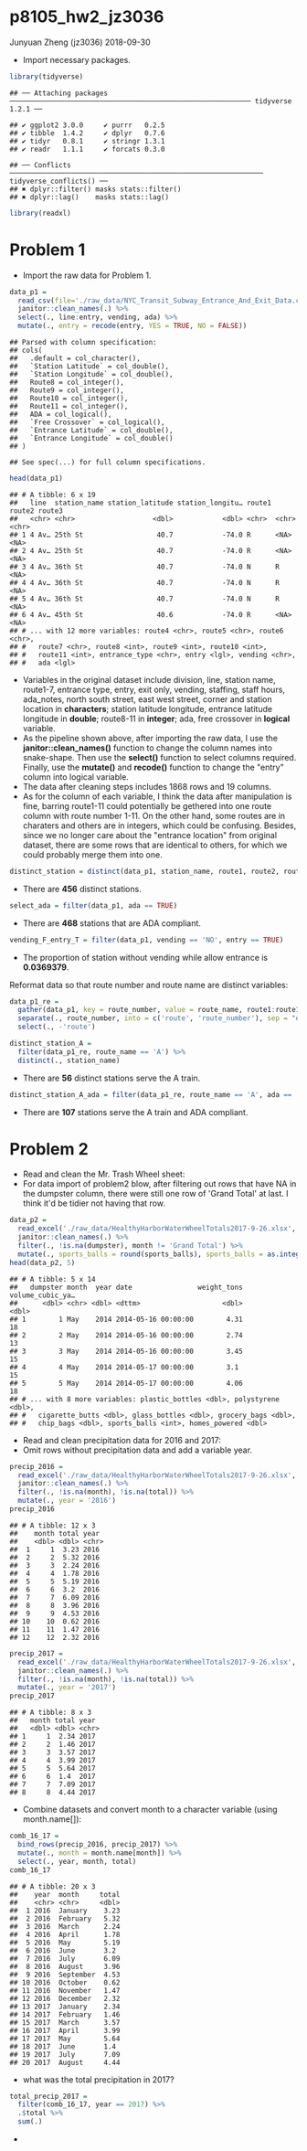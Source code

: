 p8105\_hw2\_jz3036
================
Junyuan Zheng (jz3036)
2018-09-30

-   Import necessary packages.

``` r
library(tidyverse)
```

    ## ── Attaching packages ─────────────────────────────────────────────────────────── tidyverse 1.2.1 ──

    ## ✔ ggplot2 3.0.0     ✔ purrr   0.2.5
    ## ✔ tibble  1.4.2     ✔ dplyr   0.7.6
    ## ✔ tidyr   0.8.1     ✔ stringr 1.3.1
    ## ✔ readr   1.1.1     ✔ forcats 0.3.0

    ## ── Conflicts ────────────────────────────────────────────────────────────── tidyverse_conflicts() ──
    ## ✖ dplyr::filter() masks stats::filter()
    ## ✖ dplyr::lag()    masks stats::lag()

``` r
library(readxl)
```

Problem 1
=========

-   Import the raw data for Problem 1.

``` r
data_p1 = 
  read_csv(file='./raw_data/NYC_Transit_Subway_Entrance_And_Exit_Data.csv') %>%
  janitor::clean_names(.) %>%
  select(., line:entry, vending, ada) %>%
  mutate(., entry = recode(entry, YES = TRUE, NO = FALSE))
```

    ## Parsed with column specification:
    ## cols(
    ##   .default = col_character(),
    ##   `Station Latitude` = col_double(),
    ##   `Station Longitude` = col_double(),
    ##   Route8 = col_integer(),
    ##   Route9 = col_integer(),
    ##   Route10 = col_integer(),
    ##   Route11 = col_integer(),
    ##   ADA = col_logical(),
    ##   `Free Crossover` = col_logical(),
    ##   `Entrance Latitude` = col_double(),
    ##   `Entrance Longitude` = col_double()
    ## )

    ## See spec(...) for full column specifications.

``` r
head(data_p1)
```

    ## # A tibble: 6 x 19
    ##   line  station_name station_latitude station_longitu… route1 route2 route3
    ##   <chr> <chr>                   <dbl>            <dbl> <chr>  <chr>  <chr> 
    ## 1 4 Av… 25th St                  40.7            -74.0 R      <NA>   <NA>  
    ## 2 4 Av… 25th St                  40.7            -74.0 R      <NA>   <NA>  
    ## 3 4 Av… 36th St                  40.7            -74.0 N      R      <NA>  
    ## 4 4 Av… 36th St                  40.7            -74.0 N      R      <NA>  
    ## 5 4 Av… 36th St                  40.7            -74.0 N      R      <NA>  
    ## 6 4 Av… 45th St                  40.6            -74.0 R      <NA>   <NA>  
    ## # ... with 12 more variables: route4 <chr>, route5 <chr>, route6 <chr>,
    ## #   route7 <chr>, route8 <int>, route9 <int>, route10 <int>,
    ## #   route11 <int>, entrance_type <chr>, entry <lgl>, vending <chr>,
    ## #   ada <lgl>

-   Variables in the original dataset include division, line, station name, route1-7, entrance type, entry, exit only, vending, staffing, staff hours, ada\_notes, north south street, east west street, corner and station location in **characters**; station latitude longitude, entrance latitude longitude in **double**; route8-11 in **integer**; ada, free crossover in **logical** variable.
-   As the pipeline shown above, after importing the raw data, I use the **janitor::clean\_names()** function to change the column names into snake-shape. Then use the **select()** function to select columns required. Finally, use the **mutate()** and **recode()** function to change the "entry" column into logical variable.
-   The data after cleaning steps includes 1868 rows and 19 columns.
-   As for the column of each variable, I think the data after manipulation is fine, barring route1-11 could potentially be gethered into one route column with route number 1-11. On the other hand, some routes are in charaters and others are in integers, which could be confusing. Besides, since we no longer care about the "entrance location" from original dataset, there are some rows that are identical to others, for which we could probably merge them into one.

``` r
distinct_station = distinct(data_p1, station_name, route1, route2, route3, route4, route5, route6, route7, route8, route9, route10, route11)
```

-   There are **456** distinct stations.

``` r
select_ada = filter(data_p1, ada == TRUE)
```

-   There are **468** stations that are ADA compliant.

``` r
vending_F_entry_T = filter(data_p1, vending == 'NO', entry == TRUE)
```

-   The proportion of station without vending while allow entrance is **0.0369379**.

Reformat data so that route number and route name are distinct variables:

``` r
data_p1_re = 
  gather(data_p1, key = route_number, value = route_name, route1:route11) %>%
  separate(., route_number, into = c('route', 'route_number'), sep = "e") %>%
  select(., -'route')
```

``` r
distinct_station_A =
  filter(data_p1_re, route_name == 'A') %>%
  distinct(., station_name)
```

-   There are **56** distinct stations serve the A train.

``` r
distinct_station_A_ada = filter(data_p1_re, route_name == 'A', ada == 'TRUE')
```

-   There are **107** stations serve the A train and ADA compliant.

Problem 2
=========

-   Read and clean the Mr. Trash Wheel sheet:
-   For data import of problem2 blow, after filtering out rows that have NA in the dumpster column, there were still one row of 'Grand Total' at last. I think it'd be tidier not having that row.

``` r
data_p2 = 
  read_excel('./raw_data/HealthyHarborWaterWheelTotals2017-9-26.xlsx', sheet = 1, range = cell_cols("A:N")) %>% 
  janitor::clean_names(.) %>%
  filter(., !is.na(dumpster), month != 'Grand Total') %>% 
  mutate(., sports_balls = round(sports_balls), sports_balls = as.integer(sports_balls))
head(data_p2, 5)
```

    ## # A tibble: 5 x 14
    ##   dumpster month  year date                weight_tons volume_cubic_ya…
    ##      <dbl> <chr> <dbl> <dttm>                    <dbl>            <dbl>
    ## 1        1 May    2014 2014-05-16 00:00:00        4.31               18
    ## 2        2 May    2014 2014-05-16 00:00:00        2.74               13
    ## 3        3 May    2014 2014-05-16 00:00:00        3.45               15
    ## 4        4 May    2014 2014-05-17 00:00:00        3.1                15
    ## 5        5 May    2014 2014-05-17 00:00:00        4.06               18
    ## # ... with 8 more variables: plastic_bottles <dbl>, polystyrene <dbl>,
    ## #   cigarette_butts <dbl>, glass_bottles <dbl>, grocery_bags <dbl>,
    ## #   chip_bags <dbl>, sports_balls <int>, homes_powered <dbl>

-   Read and clean precipitation data for 2016 and 2017:
-   Omit rows without precipitation data and add a variable year.

``` r
precip_2016 = 
  read_excel('./raw_data/HealthyHarborWaterWheelTotals2017-9-26.xlsx', sheet = 4, range = "A2:B15") %>% 
  janitor::clean_names(.) %>%
  filter(., !is.na(month), !is.na(total)) %>%
  mutate(., year = '2016')
precip_2016
```

    ## # A tibble: 12 x 3
    ##    month total year 
    ##    <dbl> <dbl> <chr>
    ##  1     1  3.23 2016 
    ##  2     2  5.32 2016 
    ##  3     3  2.24 2016 
    ##  4     4  1.78 2016 
    ##  5     5  5.19 2016 
    ##  6     6  3.2  2016 
    ##  7     7  6.09 2016 
    ##  8     8  3.96 2016 
    ##  9     9  4.53 2016 
    ## 10    10  0.62 2016 
    ## 11    11  1.47 2016 
    ## 12    12  2.32 2016

``` r
precip_2017 = 
  read_excel('./raw_data/HealthyHarborWaterWheelTotals2017-9-26.xlsx', sheet = 3, range = "A2:B15") %>% 
  janitor::clean_names(.) %>%
  filter(., !is.na(month), !is.na(total)) %>%
  mutate(., year = '2017')
precip_2017
```

    ## # A tibble: 8 x 3
    ##   month total year 
    ##   <dbl> <dbl> <chr>
    ## 1     1  2.34 2017 
    ## 2     2  1.46 2017 
    ## 3     3  3.57 2017 
    ## 4     4  3.99 2017 
    ## 5     5  5.64 2017 
    ## 6     6  1.4  2017 
    ## 7     7  7.09 2017 
    ## 8     8  4.44 2017

-   Combine datasets and convert month to a character variable (using month.name\[\]):

``` r
comb_16_17 = 
  bind_rows(precip_2016, precip_2017) %>% 
  mutate(., month = month.name[month]) %>% 
  select(., year, month, total)
comb_16_17
```

    ## # A tibble: 20 x 3
    ##    year  month     total
    ##    <chr> <chr>     <dbl>
    ##  1 2016  January    3.23
    ##  2 2016  February   5.32
    ##  3 2016  March      2.24
    ##  4 2016  April      1.78
    ##  5 2016  May        5.19
    ##  6 2016  June       3.2 
    ##  7 2016  July       6.09
    ##  8 2016  August     3.96
    ##  9 2016  September  4.53
    ## 10 2016  October    0.62
    ## 11 2016  November   1.47
    ## 12 2016  December   2.32
    ## 13 2017  January    2.34
    ## 14 2017  February   1.46
    ## 15 2017  March      3.57
    ## 16 2017  April      3.99
    ## 17 2017  May        5.64
    ## 18 2017  June       1.4 
    ## 19 2017  July       7.09
    ## 20 2017  August     4.44

-   what was the total precipitation in 2017?

``` r
total_precip_2017 = 
  filter(comb_16_17, year == 2017) %>%
  .$total %>% 
  sum(.)
```

-
